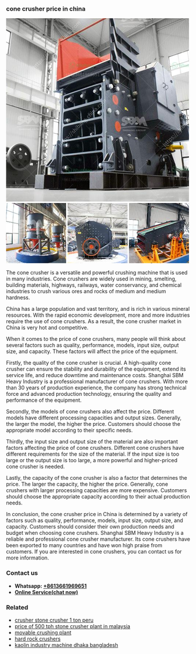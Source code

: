 <h3>cone crusher price in china</h3><img src='1708309328.jpg' alt=''><p>The cone crusher is a versatile and powerful crushing machine that is used in many industries. Cone crushers are widely used in mining, smelting, building materials, highways, railways, water conservancy, and chemical industries to crush various ores and rocks of medium and medium hardness.</p><p>China has a large population and vast territory, and is rich in various mineral resources. With the rapid economic development, more and more industries require the use of cone crushers. As a result, the cone crusher market in China is very hot and competitive.</p><p>When it comes to the price of cone crushers, many people will think about several factors such as quality, performance, models, input size, output size, and capacity. These factors will affect the price of the equipment.</p><p>Firstly, the quality of the cone crusher is crucial. A high-quality cone crusher can ensure the stability and durability of the equipment, extend its service life, and reduce downtime and maintenance costs. Shanghai SBM Heavy Industry is a professional manufacturer of cone crushers. With more than 30 years of production experience, the company has strong technical force and advanced production technology, ensuring the quality and performance of the equipment.</p><p>Secondly, the models of cone crushers also affect the price. Different models have different processing capacities and output sizes. Generally, the larger the model, the higher the price. Customers should choose the appropriate model according to their specific needs.</p><p>Thirdly, the input size and output size of the material are also important factors affecting the price of cone crushers. Different cone crushers have different requirements for the size of the material. If the input size is too large or the output size is too large, a more powerful and higher-priced cone crusher is needed.</p><p>Lastly, the capacity of the cone crusher is also a factor that determines the price. The larger the capacity, the higher the price. Generally, cone crushers with larger processing capacities are more expensive. Customers should choose the appropriate capacity according to their actual production needs.</p><p>In conclusion, the cone crusher price in China is determined by a variety of factors such as quality, performance, models, input size, output size, and capacity. Customers should consider their own production needs and budget when choosing cone crushers. Shanghai SBM Heavy Industry is a reliable and professional cone crusher manufacturer. Its cone crushers have been exported to many countries and have won high praise from customers. If you are interested in cone crushers, you can contact us for more information.</p><h3>Contact us</h3><ul><li><strong>Whatsapp:&nbsp;<a href="https://wa.me/8613661969651">+8613661969651</a></strong></li><li><a href="https://swt.shibang-china.com/?git&amp;zhl&amp;cone crusher price in china"><strong>Online Service(chat now)</strong></a></li></ul><h3>Related</h3><ul><li><a href='crusher stone crusher 1 ton peru.md'>crusher stone crusher 1 ton peru</a></li><li><a href='price of 500 tph stone crusher plant in malaysia.md'>price of 500 tph stone crusher plant in malaysia</a></li><li><a href='movable crushing plant.md'>movable crushing plant</a></li><li><a href='hard rock crushers.md'>hard rock crushers</a></li><li><a href='kaolin industry machine dhaka bangladesh.md'>kaolin industry machine dhaka bangladesh</a></li></ul>
